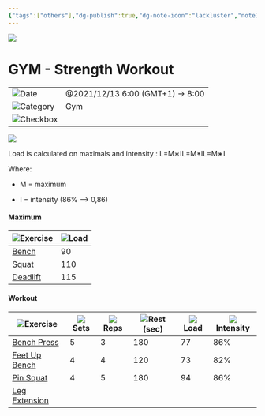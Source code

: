 ```yaml
---
{"tags":["others"],"dg-publish":true,"dg-note-icon":"lackluster","noteIcon":"lackluster","permalink":"/04-resources-material-para-zettel/others/gym-strength-workout/","dgPassFrontmatter":true,"created":"2025-10-16T10:14:09.260+01:00","updated":"2025-10-24T16:22:56.598+01:00"}
---
```


![](Dashboard/Attachments/4329323%202.png)

# GYM - Strength Workout

|   |   |
|---|---|
|![](Dashboard/Attachments/calendar_gray%201147.svg)Date|@2021/12/13 6:00 (GMT+1) → 8:00|
|![](Dashboard/Attachments/arrow-circle-down_gray%20809.svg)Category|Gym|
|![](Dashboard/Attachments/checkmark-square_gray%20477.svg)Checkbox||

![](Dashboard/Attachments/info%205.svg)

Load is calculated on maximals and intensity : L=M∗IL=M*IL=M∗I﻿

Where:

- M = maximum

- I = intensity (86% —> 0,86)

#### Maximum

|![](Dashboard/Attachments/font_gray%20117.svg)Exercise|![](Dashboard/Attachments/hashtag_gray%20697.svg)Load|
|---|---|
|[Bench](GYM%20-%20Strength%20Workout/Maximum/Bench%20f0a137874f5e40ccb38e970f64c2a7e3.html)|90|
|[Squat](GYM%20-%20Strength%20Workout/Maximum/Squat%209e1b276b0be445a9932e5a48c626bf63.html)|110|
|[Deadlift](GYM%20-%20Strength%20Workout/Maximum/Deadlift%20d999058d719a4e43a39fa1632f82a409.html)|115|

  
  

#### Workout

|![](Dashboard/Attachments/font_gray%20117.svg)Exercise|![](Dashboard/Attachments/hashtag_gray%20697.svg)Sets|![](Dashboard/Attachments/hashtag_gray%20697.svg)Reps|![](Dashboard/Attachments/hashtag_gray%20697.svg)Rest (sec)|![](Dashboard/Attachments/hashtag_gray%20697.svg)Load|![](Dashboard/Attachments/hashtag_gray%20697.svg)Intensity|
|---|---|---|---|---|---|
|[Bench Press](GYM%20-%20Strength%20Workout/Workout/Bench%20Press%20d641ce115ca34361a98d762c3749d2a5.html)|5|3|180|77|86%|
|[Feet Up Bench](GYM%20-%20Strength%20Workout/Workout/Feet%20Up%20Bench%20d25c970964834503a3309b5cf46c3c6e.html)|4|4|120|73|82%|
|[Pin Squat](GYM%20-%20Strength%20Workout/Workout/Pin%20Squat%2034d9a874e3d24173af776140cee8ca29.html)|4|5|180|94|86%|
|[Leg Extension](GYM%20-%20Strength%20Workout/Workout/Leg%20Extension%203762e970380148baac0d4849ad5684e6.html)||||||